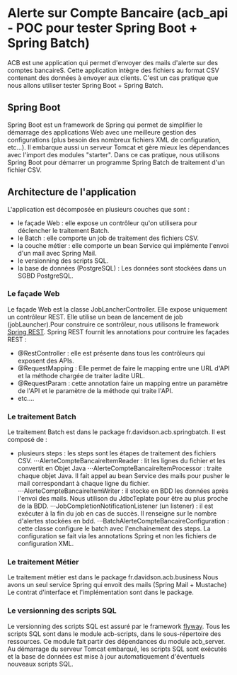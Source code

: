 Alerte sur Compte Bancaire (acb_api - POC pour tester Spring Boot + Spring Batch)
==

ACB est une application qui permet d'envoyer des mails d'alerte sur des comptes bancaireS.
Cette application intègre des fichiers au format CSV contenant des données 
à envoyer aux clients. C'est un cas pratique que nous allons utiliser tester Spring Boot + Spring Batch.

Spring Boot
-

Spring Boot est un framework de Spring qui permet de simplifier le démarrage des applications Web
avec une meilleure gestion des configurations (plus besoin des nombreux fichiers XML de configuration, etc...).
Il embarque aussi un serveur Tomcat et gère mieux les dépendances avec l'import des modules "starter".
Dans ce cas pratique, nous utilisons Spring Boot pour démarrer un programme Spring Batch de traitement d'un fichier CSV.

Architecture de l'application
-

L'application est décomposée en plusieurs couches que sont :
* le façade Web : elle expose un contrôleur qu'on utilisera pour déclencher le traitement Batch.
* le Batch : elle comporte un job de traitement des fichiers CSV.
* la couche métier : elle comporte un bean Service qui implémente l'envoi d'un mail avec Spring Mail.
* le versionning des scripts SQL.
* la base de données (PostgreSQL) : Les données sont stockées dans un SGBD PostgreSQL.

### Le façade Web #


Le façade Web est la classe JobLancherController. Elle expose uniquement un contrôleur REST.
Elle utilise un bean de lancement de job (jobLauncher).Pour construire ce sontrôleur, nous utilisons le framework
[Spring REST](https://projects.spring.io/spring-restdocs/ "link to Spring REST").
Spring REST fournit les annotations pour contruire les façades REST :
* @RestController : elle est présente dans tous les contrôleurs qui exposent des APIs.
* @RequestMapping : Elle permet de faire le mapping entre une URL d'API et la méthode chargée de traiter ladite URL.
* @RequestParam : cette annotation faire un mapping entre un paramètre de l'API et le paramètre de la méthode qui traite l'API.
* etc....

### Le traitement Batch #

Le traitement Batch est dans le package fr.davidson.acb.springbatch.
Il est composé de :
 - plusieurs steps : les steps sont les étapes de traitement des fichiers CSV.
 ⋅⋅⋅AlerteCompteBancaireItemReader : lit les lignes du fichier et les convertit en Objet Java
 ⋅⋅⋅AlerteCompteBancaireItemProcessor :  traite chaque objet Java. Il fait appel au bean Service des mails pour pusher le mail correspondant à chaque ligne du fichier.
 ⋅⋅⋅AlerteCompteBancaireItemWriter : il stocke en BDD les données après l'envoi des mails.  Nous utilison du JdbcTeplate pour être au plus proche de la BDD.
 ⋅⋅⋅JobCompletionNotificationListener (un listener) : il est exécuter à la fin du job en cas de succès. Il renseigne sur le nombre d'alertes stockées en bdd.
 ⋅⋅⋅BatchAlerteCompteBancaireConfiguration : cette classe configure le batch avec l'enchainement des steps.
 La configuration se fait via les annotations Spring et non les fichiers de configuration XML.  

### Le traitement Métier #

Le traitement métier est dans le package fr.davidson.acb.business
Nous avons un seul service Spring qui envoit des mails (Spring Mail + Mustache)
Le contrat d'interface et l'implémentation sont dans le package. 

### Le versionning des scripts SQL #

Le versionning des scripts SQL est assuré par le framework [flyway](https://flywaydb.org "link to flyway").
Tous les scripts SQL sont dans le module acb-scripts, dans le sous-répertoire des ressources.
Ce module fait partir des dépendances du module acb_server. Au démarrage du serveur Tomcat embarqué, les scripts SQL sont exécutés
et la base de données est mise à jour automatiquement d'éventuels nouveaux scripts SQL.
